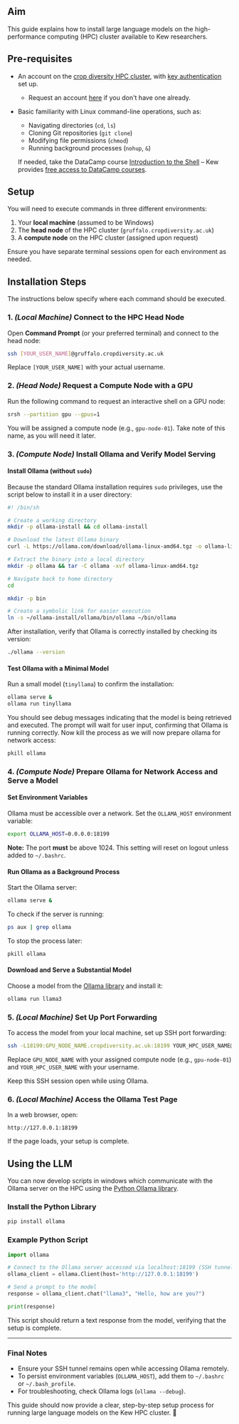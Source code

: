 ## Aim
This guide explains how to install large language models on the high-performance computing (HPC) cluster available to Kew researchers.

## Pre-requisites
- An account on the [crop diversity HPC cluster](https://cropdiversity.ac.uk/), with [key authentication](https://help.cropdiversity.ac.uk/ssh.html) set up.
    - Request an account [here](https://help.cropdiversity.ac.uk/user-accounts.html) if you don't have one already.
- Basic familiarity with Linux command-line operations, such as:
    - Navigating directories (`cd`, `ls`)
    - Cloning Git repositories (`git clone`)
    - Modifying file permissions (`chmod`)
    - Running background processes (`nohup`, `&`)
    
    If needed, take the DataCamp course [Introduction to the Shell](https://www.datacamp.com/courses/introduction-to-shell) – Kew provides [free access to DataCamp courses](https://kewnet.kew.org/team_news/free-datacamp-licenses/).

## Setup
You will need to execute commands in three different environments:
1. Your **local machine** (assumed to be Windows)
2. The **head node** of the HPC cluster (`gruffalo.cropdiversity.ac.uk`)
3. A **compute node** on the HPC cluster (assigned upon request)

Ensure you have separate terminal sessions open for each environment as needed.

## Installation Steps
The instructions below specify where each command should be executed.

### 1. *(Local Machine)* Connect to the HPC Head Node
Open **Command Prompt** (or your preferred terminal) and connect to the head node:
```bash
ssh [YOUR_USER_NAME]@gruffalo.cropdiversity.ac.uk
```
Replace `[YOUR_USER_NAME]` with your actual username.

### 2. *(Head Node)* Request a Compute Node with a GPU
Run the following command to request an interactive shell on a GPU node:
```bash
srsh --partition gpu --gpus=1
```
You will be assigned a compute node (e.g., `gpu-node-01`). Take note of this name, as you will need it later.

### 3. *(Compute Node)* Install Ollama and Verify Model Serving

#### Install Ollama (without `sudo`)
Because the standard Ollama installation requires `sudo` privileges, use the script below to install it in a user directory:
```bash
#! /bin/sh

# Create a working directory
mkdir -p ollama-install && cd ollama-install

# Download the latest Ollama binary
curl -L https://ollama.com/download/ollama-linux-amd64.tgz -o ollama-linux-amd64.tgz

# Extract the binary into a local directory
mkdir -p ollama && tar -C ollama -xvf ollama-linux-amd64.tgz

# Navigate back to home directory
cd

mkdir -p bin

# Create a symbolic link for easier execution
ln -s ~/ollama-install/ollama/bin/ollama ~/bin/ollama
```

After installation, verify that Ollama is correctly installed by checking its version:
```bash
./ollama --version
```

#### Test Ollama with a Minimal Model
Run a small model (`tinyllama`) to confirm the installation:
```bash
ollama serve &
ollama run tinyllama
```
You should see debug messages indicating that the model is being retrieved and executed. The prompt will wait for user input, confirming that Ollama is running correctly. Now kill the process as we will now prepare ollama for network access:
```bash
pkill ollama
```

### 4. *(Compute Node)* Prepare Ollama for Network Access and Serve a Model

#### Set Environment Variables
Ollama must be accessible over a network. Set the `OLLAMA_HOST` environment variable:
```bash
export OLLAMA_HOST=0.0.0.0:18199
```
**Note:** The port **must** be above 1024. This setting will reset on logout unless added to `~/.bashrc`.

#### Run Ollama as a Background Process
Start the Ollama server:
```bash
ollama serve &
```
To check if the server is running:
```bash
ps aux | grep ollama
```
To stop the process later:
```bash
pkill ollama
```

#### Download and Serve a Substantial Model
Choose a model from the [Ollama library](https://ollama.com/library) and install it:
```bash
ollama run llama3
```

### 5. *(Local Machine)* Set Up Port Forwarding
To access the model from your local machine, set up SSH port forwarding:
```bash
ssh -L18199:GPU_NODE_NAME.cropdiversity.ac.uk:18199 YOUR_HPC_USER_NAME@gruffalo.cropdiversity.ac.uk
```
Replace `GPU_NODE_NAME` with your assigned compute node (e.g., `gpu-node-01`) and `YOUR_HPC_USER_NAME` with your username.

Keep this SSH session open while using Ollama.

### 6. *(Local Machine)* Access the Ollama Test Page
In a web browser, open:
```
http://127.0.0.1:18199
```
If the page loads, your setup is complete.

## Using the LLM
You can now develop scripts in windows which communicate with the Ollama server on the HPC using the [Python Ollama library](https://pypi.org/project/ollama/).

### Install the Python Library
```bash
pip install ollama
```

### Example Python Script

```python
import ollama

# Connect to the Ollama server accessed via localhost:18199 (SSH tunnelled to the HPC)
ollama_client = ollama.Client(host='http://127.0.0.1:18199')

# Send a prompt to the model
response = ollama_client.chat("llama3", "Hello, how are you?")

print(response)
```

This script should return a text response from the model, verifying that the setup is complete.

---

### **Final Notes**
- Ensure your SSH tunnel remains open while accessing Ollama remotely.
- To persist environment variables (`OLLAMA_HOST`), add them to `~/.bashrc` or `~/.bash_profile`.
- For troubleshooting, check Ollama logs (`ollama --debug`).

This guide should now provide a clear, step-by-step setup process for running large language models on the Kew HPC cluster. 🚀


